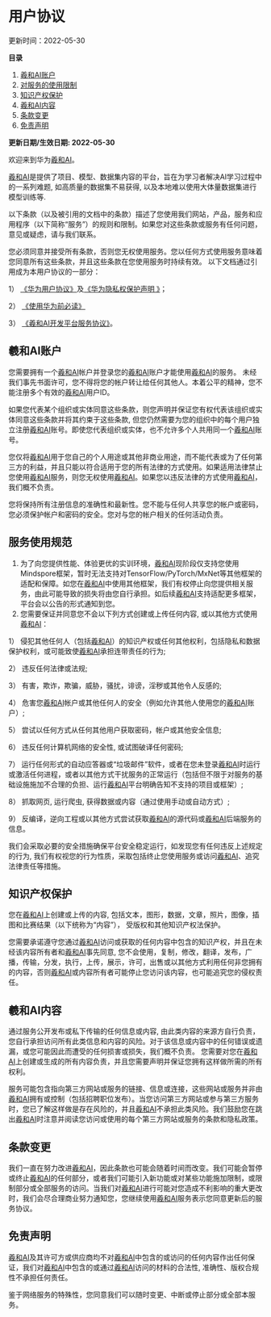 # 用户协议

更新时间：2022-05-30

**目录**

1. [羲和AI账户]()
2. [对服务的使用限制]()
3. [知识产权保护]()
4. [羲和AI内容]()
5. [条款变更]()
6. [免责声明]()

**更新日期/生效日期: 2022-05-30**

欢迎来到华为[羲和AI]()。

[羲和AI]()是提供了项目、模型、数据集内容的平台，旨在为学习者解决AI学习过程中的一系列难题, 如高质量的数据集不易获得, 以及本地难以使用大体量数据集进行模型训练等.

以下条款（以及被引用的文档中的条款）描述了您使用我们网站，产品，服务和应用程序（以下简称“服务”）的规则和限制。如果您对这些条款或服务有任何问题，意见或疑虑，请与我们联系。

您必须同意并接受所有条款，否则您无权使用服务。您以任何方式使用服务意味着您同意所有这些条款，并且这些条款在您使用服务时持续有效。 以下文档通过引用成为本用户协议的一部分：

1） [《华为用户协议》]()及[《华为隐私权保护声明 》]()；

2） [《使用华为前必读》]()

3） [《羲和AI开发平台服务协议》]()。

## 羲和AI账户

您需要拥有一个[羲和AI]()帐户并登录您的[羲和AI]()账户才能使用[羲和AI]()的服务。 未经我们事先书面许可，您不得将您的帐户转让给任何其他人。本着公平的精神，您不能注册多个有效的[羲和AI]()用户ID。 

如果您代表某个组织或实体同意这些条款，则您声明并保证您有权代表该组织或实体同意这些条款并将其约束于这些条款, 但您仍然需要为您的组织中的每个用户独立注册[羲和AI]()账号。即使您代表组织或实体，也不允许多个人共用同一个[羲和AI]()账号。

您仅将[羲和AI]()用于您自己的个人用途或其他非商业用途，而不能代表或为了任何第三方的利益，并且只能以符合适用于您的所有法律的方式使用。如果适用法律禁止您使用[羲和AI]()服务，则您无权使用[羲和AI]()。如果您以违反法律的方式使用[羲和AI]()，我们概不负责。

您将保持所有注册信息的准确性和最新性。您不能与任何人共享您的帐户或密码，您必须保护帐户和密码的安全。您对与您的帐户相关的任何活动负责。

## 服务使用规范

1. 为了向您提供性能、体验更优的实训环境，[羲和AI]()现阶段仅支持您使用Mindspore框架，暂时无法支持对TensorFlow/PyTorch/MxNet等其他框架的适配和保障。如您在[羲和AI]()中使用其他框架，我们有权停止向您提供相关服务，由此可能导致的损失将由您自行承担。如后续[羲和AI]()支持适配更多框架，平台会以公告的形式通知到您。
2. 您需要保证并同意您不会以下列方式创建或上传任何内容, 或以其他方式使用[羲和AI]()：

1） 侵犯其他任何人（包括[羲和AI]()）的知识产权或任何其他权利，包括隐私和数据保护权利，或可能致使[羲和AI]()承担连带责任的行为;

2） 违反任何法律或法规;

3） 有害，欺诈，欺骗，威胁，骚扰，诽谤，淫秽或其他令人反感的;

4） 危害您[羲和AI]()帐户或其他任何人的安全（例如允许其他人使用您的[羲和AI]()账户）;

5） 尝试以任何方式从任何其他用户获取密码，帐户或其他安全信息;

6） 违反任何计算机网络的安全性, 或试图破译任何密码;

7） 运行任何形式的自动应答器或“垃圾邮件”软件，或者在您未登录[羲和AI]()时运行或激活任何进程，或者以其他方式干扰服务的正常运行（包括但不限于对服务的基础设施施加不合理的负担、运行[羲和AI]()平台明确告知不支持的项目或框架）;

8） 抓取网页, 运行爬虫, 获得数据或内容（通过使用手动或自动方式）;

9） 反编译，逆向工程或以其他方式尝试获取[羲和AI]()的源代码或[羲和AI]()后端服务的信息。

 我们会采取必要的安全措施确保平台安全稳定运行，如发现您有任何违反上述规定的行为, 我们有权视您的行为性质，采取包括终止您使用服务或访问[羲和AI]()、追究法律责任等措施。

## 知识产权保护

您在[羲和AI]()上创建或上传的内容, 包括文本，图形，数据，文章，照片，图像，插图和比赛结果（以下统称为“内容”）， 受版权和其他知识产权法保护。

您需要承诺遵守您通过[羲和AI]()访问或获取的任何内容中包含的知识产权，并且在未经该内容所有者和[羲和AI]()事先同意, 您不会使用，复制，修改，翻译，发布，广播，传输，分发，执行，上传，展示，许可，出售或以其他方式利用任何非您拥有的内容，否则[羲和AI]()或内容所有者可能停止您访问该内容，也可能追究您的侵权责任。

## 羲和AI内容

通过服务公开发布或私下传输的任何信息或内容, 由此类内容的来源方自行负责，您自行承担访问所有此类信息和内容的风险。对于该信息或内容中的任何错误或遗漏，或您可能因此而遭受的任何损害或损失，我们概不负责。 您需要对您在[羲和AI]()上创建或生成的所有内容负责，并且您需要声明并保证您拥有这样做所需的所有权利。

服务可能包含指向第三方网站或服务的链接、信息或连接，这些网站或服务并非由[羲和AI]()拥有或控制（包括招聘职位发布）。当您访问第三方网站或参与第三方服务时，您已了解这样做是存在风险的，并且[羲和AI]()不承担此类风险。我们鼓励您在跳出[羲和AI]()时注意并阅读您访问或使用的每个第三方网站或服务的条款和隐私政策。

## 条款变更

我们一直在努力改进[羲和AI]()，因此条款也可能会随着时间而改变。我们可能会暂停或终止[羲和AI]()的任何部分，或者我们可能引入新功能或对某些功能施加限制，或限制部分或全部服务的访问。当我们对[羲和AI]()进行可能对您造成不利影响的重大更改时，我们会尽合理商业努力通知您，您继续使用[羲和AI]()服务表示您同意更新后的服务协议。

## 免责声明

[羲和AI]()及其许可方或供应商均不对[羲和AI]()中包含的或访问的任何内容作出任何保证，我们对[羲和AI]()中包含的或通过[羲和AI]()访问的材料的合法性, 准确性、版权合规性不承担任何责任。

鉴于网络服务的特殊性，您同意我们可以随时变更、中断或停止部分或全部本服务。